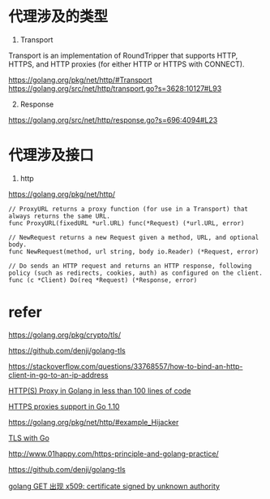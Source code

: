 

# 代理涉及的类型

1. Transport

Transport is an implementation of RoundTripper that supports HTTP, HTTPS, and HTTP proxies (for either HTTP or HTTPS with CONNECT).

https://golang.org/pkg/net/http/#Transport
https://golang.org/src/net/http/transport.go?s=3628:10127#L93


2. Response

https://golang.org/src/net/http/response.go?s=696:4094#L23


# 代理涉及接口

1. http

https://golang.org/pkg/net/http/

``` golang
// ProxyURL returns a proxy function (for use in a Transport) that always returns the same URL.
func ProxyURL(fixedURL *url.URL) func(*Request) (*url.URL, error)

// NewRequest returns a new Request given a method, URL, and optional body.
func NewRequest(method, url string, body io.Reader) (*Request, error)

// Do sends an HTTP request and returns an HTTP response, following policy (such as redirects, cookies, auth) as configured on the client.
func (c *Client) Do(req *Request) (*Response, error)
```



# refer

https://golang.org/pkg/crypto/tls/

https://github.com/denji/golang-tls

https://stackoverflow.com/questions/33768557/how-to-bind-an-http-client-in-go-to-an-ip-address

[HTTP(S) Proxy in Golang in less than 100 lines of code](https://medium.com/@mlowicki/http-s-proxy-in-golang-in-less-than-100-lines-of-code-6a51c2f2c38c)

[HTTPS proxies support in Go 1.10](https://medium.com/@mlowicki/https-proxies-support-in-go-1-10-b956fb501d6b)

https://golang.org/pkg/net/http/#example_Hijacker

[TLS with Go](https://ericchiang.github.io/post/go-tls/)

http://www.01happy.com/https-principle-and-golang-practice/

https://github.com/denji/golang-tls

[golang GET 出现 x509: certificate signed by unknown authority](https://studygolang.com/articles/11175)

